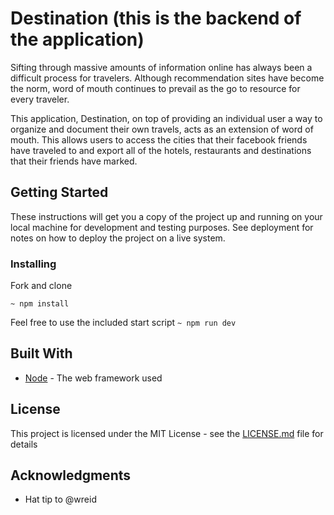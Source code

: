 
# Destination (this is the backend of the application)

Sifting through massive amounts of information online has always been a difficult process for travelers. Although recommendation sites have become the norm, word of mouth continues to prevail as the go to resource for every traveler.

This application, Destination, on top of providing an individual user a way to organize and document their own travels, acts as an extension of word of mouth. This allows users to access the cities that their facebook friends have traveled to and export all of the hotels, restaurants and destinations that their friends have marked.

## Getting Started

These instructions will get you a copy of the project up and running on your local machine for development and testing purposes. See deployment for notes on how to deploy the project on a live system.

### Installing

Fork and clone

`~ npm install`

Feel free to use the included start script `~ npm run dev`

## Built With

* [Node](https://nodejs.org/en/) - The web framework used

## License

This project is licensed under the MIT License - see the [LICENSE.md](LICENSE.md) file for details

## Acknowledgments

* Hat tip to @wreid
